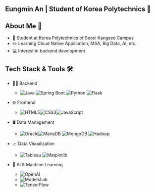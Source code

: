 ## Eungmin An | Student of Korea Polytechnics 👋

## About Me 💁
- 🌱 Student at Korea Polytechnics of Seoul Kangseo Campus
- ✏️ Learning Cloud Native Application, MSA, Big Data, AI, etc.
- 💻 Interest in backend development

## Tech Stack & Tools 🛠️
- 🧑‍💻 Backend
  -  ![Java](https://img.shields.io/badge/Java-ED8B00?style=for-the-badge&logo=java&logoColor=white) ![Spring Boot](https://img.shields.io/badge/Spring%20Boot-6DB33F?style=for-the-badge&logo=springboot&logoColor=white) ![Python](https://img.shields.io/badge/Python-3776AB?style=for-the-badge&logo=python&logoColor=white) ![Flask](https://img.shields.io/badge/Flask-000000?style=for-the-badge&logo=flask&logoColor=white)
  
- 🌐 Frontend
  - ![HTML5](https://img.shields.io/badge/HTML5-E34F26?style=for-the-badge&logo=html5&logoColor=white)![CSS3](https://img.shields.io/badge/CSS3-1572B6?style=for-the-badge&logo=css3&logoColor=white)![JavaScript](https://img.shields.io/badge/JavaScript-F7DF1E?style=for-the-badge&logo=javascript&logoColor=black)

- 🛢️ Data Management
  - ![Oracle](https://img.shields.io/badge/Oracle-F80000?style=for-the-badge&logo=oracle&logoColor=white)![MariaDB](https://img.shields.io/badge/MariaDB-003545?style=for-the-badge&logo=mariadb&logoColor=white) ![MongoDB](https://img.shields.io/badge/MongoDB-47A248?style=for-the-badge&logo=mongodb&logoColor=white) ![Hadoop](https://img.shields.io/badge/Hadoop-66CCFF?style=for-the-badge&logo=apachehadoop&logoColor=black)
  
- 📈 Data Visualization
  - ![Tableau](https://img.shields.io/badge/Tableau-E97627?style=for-the-badge&logo=tableau&logoColor=white) ![Matplotlib](https://img.shields.io/badge/Matplotlib-3776AB?style=for-the-badge&logo=matplotlib&logoColor=white)
  
- 🧠 AI & Machine Learning
  - ![OpenAI](https://img.shields.io/badge/OpenAI-412991?style=for-the-badge&logo=openai&logoColor=white)
  - ![ModelsLab](https://img.shields.io/badge/ModelsLab-0052CC?style=for-the-badge&logo=googlecolab&logoColor=white)
  - ![TensorFlow](https://img.shields.io/badge/TensorFlow-FF6F00?style=for-the-badge&logo=tensorflow&logoColor=white)
<!--
**masche14/masche14** is a ✨ _special_ ✨ repository because its `README.md` (this file) appears on your GitHub profile.

Here are some ideas to get you started:

- 🔭 I’m currently working on ...
- 🌱 I’m currently learning ...
- 👯 I’m looking to collaborate on ...
- 🤔 I’m looking for help with ...
- 💬 Ask me about ...
- 📫 How to reach me: ...
- 😄 Pronouns: ...
- ⚡ Fun fact: ...
-->
